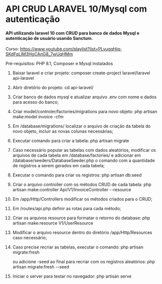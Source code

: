 <h1>API CRUD LARAVEL 10/Mysql com autenticação</h1>

<h4>
API utilizando laravel 10 com CRUD para banco de dados Mysql e autenticação de usuário usando Sanctum.
</h4>

Curso: https://www.youtube.com/playlist?list=PLyugqHiq-SKdFqLIM3HgCAnG8_7wUqHMm

Pré-requisitos: PHP 8.1, Composer e Mysql instalados


1. Baixar laravel e criar projeto:
    composer create-project laravel/laravel api-laravel

2. Abrir diretório do projeto:
    cd api-laravel/

3. Criar banco de dados mysql e atualizar arquivo .env com nome e dados para acesso do banco;

4. Criar model/controler/factories/migrations para novo objeto:
    php artisan make:model invoice -cfm

5. Em /database/migrations/ localizar o arquivo de criação da tabela do novo objeto, incluir as novas colunas necessárias;

6. Executar comando para criar a tabela:
    php artisan migrate

7. Caso necessário popular as tabelas com dados aleatórios, modificar os arquivos de cada tabela em /database/factories/
   e adicionar em /database/seeders/DatabaseSeeder.php o comando com a quantidade de registros a serem gerados em cada tabela;

8. Executar o comando para criar os registros: 
    php artisan db:seed

9. Criar o arquivo controller com os métodos CRUD de cada tabela: 
    php artisan make:controller Api/V1/InvoiceController --resource

10. Em /app/Http/Controllers modificar os métodos criados para o CRUD;

11. Em /routes/api.php definir as rotas para cada método;

12. Criar os arquivos resource para formatar o retorno do database:
    php artisan make:resource V1/UserResource
    
13. Modificar o arquivo resource dentro do diretório /app/Http/Resources caso necessário;

14. Caso precise recriar as tabelas, executar o comando:
        php artisan migrate:fresh

    ou adicione -seed ao final para recriar com os registros aleatórios:
        php artisan migrate:fresh --seed

15. Iniciar o server para testar no navegador:
    php artisan serve



